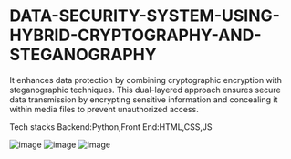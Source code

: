 # DATA-SECURITY-SYSTEM-USING-HYBRID-CRYPTOGRAPHY-AND-STEGANOGRAPHY

It enhances data protection by combining cryptographic encryption with steganographic techniques. This dual-layered approach ensures secure data transmission by encrypting sensitive information and concealing it within media files to prevent unauthorized access.

Tech stacks Backend:Python,Front End:HTML,CSS,JS

![image](https://github.com/user-attachments/assets/8a6ae42f-0db9-4c1b-86ed-c5f122f636e5)
![image](https://github.com/user-attachments/assets/20d93810-98e8-426a-af28-4c5a256014b1)
![image](https://github.com/user-attachments/assets/1a566adc-b6c6-4d32-938d-1322e2a96801)



